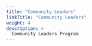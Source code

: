 ```yaml
---
title: "Community Leaders"
linkTitle: "Community Leaders"
weight: 4
description: >
  Community Leaders Program
---
```



